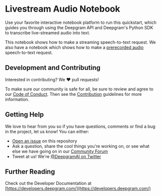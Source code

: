 # Livestream Audio Notebook

Use your favorite interactive notebook platform to run this quickstart, which guides you through using the Deepgram API and Deepgram's Python SDK to transcribe live-streamed audio into text.

This notebook shows how to make a streaming speech-to-text request. We also have a notebook which shows how to make a [prerecorded audio](https://github.com/deepgram-devs/prerecorded-audio-notebook) speech-to-text request.

## Development and Contributing

Interested in contributing? We ❤️ pull requests!

To make sure our community is safe for all, be sure to review and agree to our
[Code of Conduct](./CODE_OF_CONDUCT.md). Then see the
[Contribution](./CONTRIBUTING.md) guidelines for more information.

## Getting Help

We love to hear from you so if you have questions, comments or find a bug in the
project, let us know! You can either:

- [Open an issue](https://github.com/deepgram/[reponame]/issues/new) on this repository
- Ask a question, share the cool things you're working on, or see what else we have going on in our [Community Forum](https://github.com/orgs/deepgram/discussions/)
- Tweet at us! We're [@DeepgramAI on Twitter](https://twitter.com/DeepgramAI)

## Further Reading

Check out the Developer Documentation at [https://developers.deepgram.com/](https://developers.deepgram.com/)
